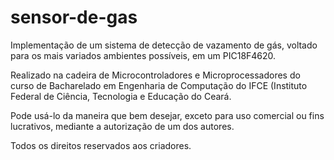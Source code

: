 # sensor-de-gas

Implementação de um sistema de detecção de vazamento de gás, voltado para os mais variados ambientes possíveis, em um PIC18F4620.

Realizado na cadeira de Microcontroladores e Microprocessadores do curso de Bacharelado em Engenharia de Computação do IFCE (Instituto Federal de Ciência, Tecnologia e Educação do Ceará.

Pode usá-lo da maneira que bem desejar, exceto para uso comercial ou fins lucrativos, mediante a autorização de um dos autores.

Todos os direitos reservados aos criadores.
